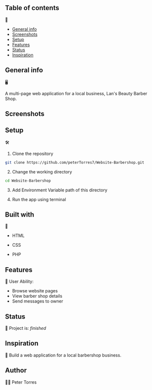 ## Table of contents
📂
* [General info](#general-info)
* [Screenshots](#screenshots)
* [Setup](#setup)
* [Features](#features)
* [Status](#status)
* [Inspiration](#inspiration)

## General info
🖥️

A multi-page web application for a local business, Lan's Beauty Barber Shop. 

## Screenshots

## Setup
🛠

1. Clone the repository

```Bash
git clone https://github.com/peterTorres7/Website-Barbershop.git
```

2. Change the working directory

```Bash
cd Website-Barbershop
```

3. Add Environment Variable path of this directory

4. Run the app using terminal

## Built with
👷
- HTML

- CSS

- PHP

## Features
🚀
User Ability:
* Browse website pages
* View barber shop details
* Send messages to owner

## Status
🦁
Project is: _finished_

## Inspiration
🎇
Build a web application for a local barbershop business.

## Author
🧑🏻
Peter Torres
